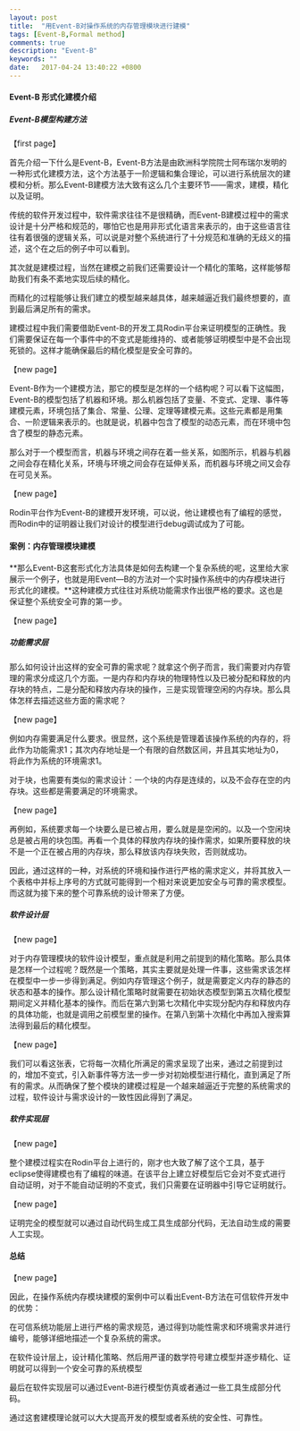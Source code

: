```yaml
---
layout: post
title:  "用Event-B对操作系统的内存管理模块进行建模"
tags: [Event-B,Formal method]
comments: true
description: "Event-B"
keywords: ""
date:   2017-04-24 13:40:22 +0800
---
```


#### Event-B 形式化建模介绍

##### Event-B模型构建方法

【first page】

首先介绍一下什么是Event-B，Event-B方法是由欧洲科学院院士阿布瑞尔发明的一种形式化建模方法，这个方法基于一阶逻辑和集合理论，可以进行系统层次的建模和分析。那么Event-B建模方法大致有这么几个主要环节——需求，建模，精化以及证明。

传统的软件开发过程中，软件需求往往不是很精确，而Event-B建模过程中的需求设计是十分严格和规范的，哪怕它也是用非形式化语言来表示的，由于这些语言往往有着很强的逻辑关系，可以说是对整个系统进行了十分规范和准确的无歧义的描述，这个在之后的例子中可以看到。

其次就是建模过程，当然在建模之前我们还需要设计一个精化的策略，这样能够帮助我们有条不紊地实现后续的精化。

而精化的过程能够让我们建立的模型越来越具体，越来越逼近我们最终想要的，直到最后满足所有的需求。

建模过程中我们需要借助Event-B的开发工具Rodin平台来证明模型的正确性。我们需要保证在每一个事件中的不变式是能维持的、或者能够证明模型中是不会出现死锁的。这样才能确保最后的精化模型是安全可靠的。

【new page】

Event-B作为一个建模方法，那它的模型是怎样的一个结构呢？可以看下这幅图，Event-B的模型包括了机器和环境。那么机器包括了变量、不变式、定理、事件等建模元素，环境包括了集合、常量、公理、定理等建模元素。这些元素都是用集合、一阶逻辑来表示的。也就是说，机器中包含了模型的动态元素，而在环境中包含了模型的静态元素。

那么对于一个模型而言，机器与环境之间存在着一些关系，如图所示，机器与机器之间会存在精化关系，环境与环境之间会存在延伸关系，而机器与环境之间又会存在可见关系。
<!--more-->
【new page】

Rodin平台作为Event-B的建模开发环境，可以说，他让建模也有了编程的感觉，而Rodin中的证明器让我们对设计的模型进行debug调试成为了可能。



#### 案例：内存管理模块建模

**那么Event-B这套形式化方法具体是如何去构建一个复杂系统的呢，这里给大家展示一个例子，也就是用Event—B的方法对一个实时操作系统中的内存模块进行形式化的建模。**这种建模方式往往对系统功能需求作出很严格的要求。这也是保证整个系统安全可靠的第一步。

【new page】

##### 功能需求层

那么如何设计出这样的安全可靠的需求呢？就拿这个例子而言，我们需要对内存管理的需求分成这几个方面。一是内存和内存块的物理特性以及已被分配和释放的内存块的特点，二是分配和释放内存块的操作，三是实现管理空闲的内存块。那么具体怎样去描述这些方面的需求呢？

【new page】

例如内存需要满足什么要求。很显然，这个系统是管理着该操作系统的内存的，将此作为功能需求1；其次内存地址是一个有限的自然数区间，并且其实地址为0，将此作为系统的环境需求1。

对于块，也需要有类似的需求设计：一个块的内存是连续的，以及不会存在空的内存块。这些都是需要满足的环境需求。

【new page】

再例如，系统要求每一个块要么是已被占用，要么就是是空闲的。以及一个空闲块总是被占用的块包围。再看一个具体的释放内存块的操作需求，如果所要释放的块不是一个正在被占用的内存块，那么释放该内存块失败，否则就成功。

因此，通过这样的一种，对系统的环境和操作进行严格的需求定义，并将其放入一个表格中并标上序号的方式就可能得到一个相对来说更加安全与可靠的需求模型。而这就为接下来的整个可靠系统的设计带来了方便。

##### 软件设计层

【new page】

对于内存管理模块的软件设计模型，重点就是利用之前提到的精化策略。那么具体是怎样一个过程呢？既然是一个策略，其实主要就是处理一件事，这些需求该怎样在模型中一步一步得到满足。例如内存管理这个例子，就是需要定义内存的静态的状态和基本的操作。那么设计精化策略时就需要在初始状态模型到第五次精化模型期间定义并精化基本的操作。而后在第六到第七次精化中实现分配内存和释放内存的具体功能，也就是调用之前模型里的操作。在第八到第十次精化中再加入搜索算法得到最后的精化模型。

【new page】

我们可以看这张表，它将每一次精化所满足的需求呈现了出来，通过之前提到过的，增加不变式，引入新事件等方法一步一步对初始模型进行精化，直到满足了所有的需求。从而确保了整个模块的建模过程是一个越来越逼近于完整的系统需求的过程，软件设计与需求设计的一致性因此得到了满足。

##### 软件实现层
【new page】

整个建模过程实在Rodin平台上进行的，刚才也大致了解了这个工具，基于eclipse使得建模也有了编程的味道。在该平台上建立好模型后它会对不变式进行自动证明，对于不能自动证明的不变式，我们只需要在证明器中引导它证明就行。

【new page】

证明完全的模型就可以通过自动代码生成工具生成部分代码，无法自动生成的需要人工实现。

#### 总结 

【new page】

因此，在操作系统内存模块建模的案例中可以看出Event-B方法在可信软件开发中的优势：

在可信系统功能层上进行严格的需求规范，通过得到功能性需求和环境需求并进行编号，能够详细地描述一个复杂系统的需求。

在软件设计层上，设计精化策略、然后用严谨的数学符号建立模型并逐步精化、证明就可以得到一个安全可靠的系统模型

最后在软件实现层可以通过Event-B进行模型仿真或者通过一些工具生成部分代码。

通过这套建模理论就可以大大提高开发的模型或者系统的安全性、可靠性。




